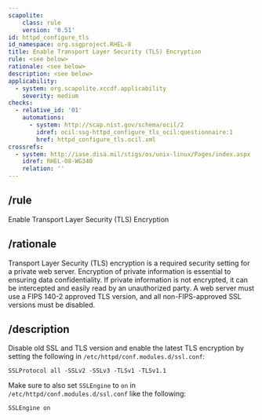 ```yaml
---
scapolite:
    class: rule
    version: '0.51'
id: httpd_configure_tls
id_namespace: org.ssgproject.RHEL-8
title: Enable Transport Layer Security (TLS) Encryption
rule: <see below>
rationale: <see below>
description: <see below>
applicability:
  - system: org.scapolite.xccdf.applicability
    severity: medium
checks:
  - relative_id: '01'
    automations:
      - system: http://scap.nist.gov/schema/ocil/2
        idref: ocil:ssg-httpd_configure_tls_ocil:questionnaire:1
        href: httpd_configure_tls.ocil.xml
crossrefs:
  - system: http://iase.disa.mil/stigs/os/unix-linux/Pages/index.aspx
    idref: RHEL-08-WG340
    relation: ''
---
```



## /rule

Enable Transport Layer Security (TLS) Encryption

## /rationale

Transport
Layer Security (TLS) encryption is a required security setting for a
private web server. Encryption of private information is essential to
ensuring data confidentiality. If private information is not encrypted,
it can be intercepted and easily read by an unauthorized party. A web
server must use a FIPS 140-2 approved TLS version, and all
non-FIPS-approved SSL versions must be disabled.

## /description

Disable
old SSL and TLS version and enable the latest TLS encryption by setting
the following in `/etc/httpd/conf.modules.d/ssl.conf`:

``` 
SSLProtocol all -SSLv2 -SSLv3 -TLSv1 -TLSv1.1
```

Make sure to also set `SSLEngine` to `on` in
`/etc/httpd/conf.modules.d/ssl.conf` like the following:

``` 
SSLEngine on
```
